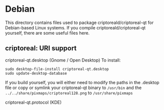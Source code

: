 
Debian
====================
This directory contains files used to package criptoreald/criptoreal-qt
for Debian-based Linux systems. If you compile criptoreald/criptoreal-qt yourself, there are some useful files here.

## criptoreal: URI support ##


criptoreal-qt.desktop  (Gnome / Open Desktop)
To install:

	sudo desktop-file-install criptoreal-qt.desktop
	sudo update-desktop-database

If you build yourself, you will either need to modify the paths in
the .desktop file or copy or symlink your criptoreal-qt binary to `/usr/bin`
and the `../../share/pixmaps/criptoreal128.png` to `/usr/share/pixmaps`

criptoreal-qt.protocol (KDE)

